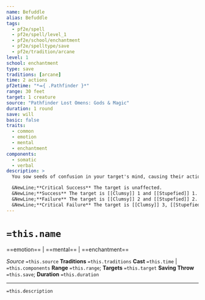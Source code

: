 ```yaml
---
name: Befuddle
alias: Befuddle
tags:
  - pf2e/spell
  - pf2e/spell/level_1
  - pf2e/school/enchantment
  - pf2e/spelltype/save
  - pf2e/tradition/arcane
level: 1
school: enchantment
type: save
traditions: [arcane]
time: 2 actions
pf2etime: "*⬺{ .Pathfinder }*"
range: 30 feet
target: 1 creature
source: "Pathfinder Lost Omens: Gods & Magic"
duration: 1 round
save: will
basic: false
traits:
  - common
  - emotion
  - mental
  - enchantment
components:
  - somatic
  - verbal
description: >
  You sow seeds of confusion in your target's mind, causing their actions and thoughts to become clumsy.

  &NewLine;**Critical Success** The target is unaffected.
  &NewLine;**Success** The target is [[Clumsy]] 1 and [[Stupefied]] 1.
  &NewLine;**Failure** The target is [[Clumsy]] 2 and [[Stupefied]] 2.
  &NewLine;**Critical Failure** The target is [[Clumsy]] 3, [[Stupefied]] 3, and [[Confused]].
---
```

# `=this.name`
==emotion== | ==mental== | ==enchantment==

*Source* `=this.source`
**Traditions** `=this.traditions`
**Cast** `=this.time` | `=this.components`
**Range** `=this.range`; **Targets** `=this.target`
**Saving Throw** `=this.save`; **Duration** `=this.duration`

***
`=this.description`